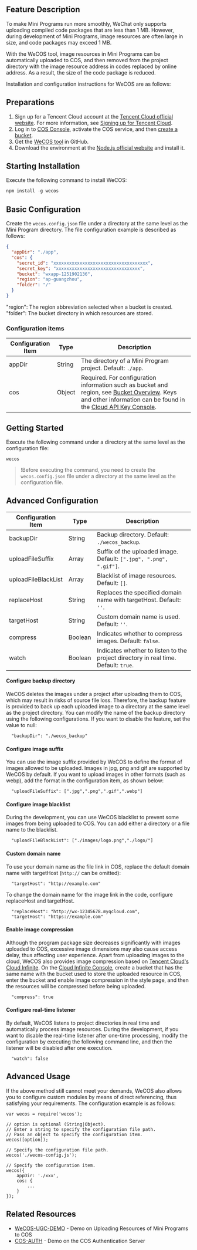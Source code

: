 ## Feature Description
To make Mini Programs run more smoothly, WeChat only supports uploading compiled code packages that are less than 1 MB. However, during development of Mini Programs, image resources are often large in size, and code packages may exceed 1 MB.

With the WeCOS tool, image resources in Mini Programs can be automatically uploaded to COS, and then removed from the project directory with the image resource address in codes replaced by online address. As a result, the size of the code package is reduced.

Installation and configuration instructions for WeCOS are as follows:
## Preparations
1. Sign up for a Tencent Cloud account at the [Tencent Cloud official website](https://intl.cloud.tencent.com/). For more information, see [Signing up for Tencent Cloud](/doc/product/378/9603).
2. Log in to [COS Console](https://console.cloud.tencent.com/cos4), activate the COS service, and then [create a bucket](/doc/product/436/6232).
3. Get the [WeCOS tool](https://github.com/tencentyun/wecos) in GitHub.
4. Download the environment at the [Node.js official website](https://nodejs.org/) and install it.

## Starting Installation
Execute the following command to install WeCOS:

```js
npm install -g wecos
```

## Basic Configuration
Create the `wecos.config.json` file under a directory at the same level as the Mini Program directory. The file configuration example is described as follows:

```json
{
  "appDir": "./app",
  "cos": {
    "secret_id": "xxxxxxxxxxxxxxxxxxxxxxxxxxxxxxxxxxxx",
    "secret_key": "xxxxxxxxxxxxxxxxxxxxxxxxxxxxxxxx",
    "bucket": "wxapp-1251902136",
    "region": "ap-guangzhou", 
    "folder": "/"
  }
}
```

"region": The region abbreviation selected when a bucket is created.
"folder": The bucket directory in which resources are stored.

### Configuration items

| Configuration Item | Type | Description |
| ------ | ------------ | ---------------------------------------- |
| appDir | String | The directory of a Mini Program project. Default: `./app`. |
| cos | Object | Required. For configuration information such as bucket and region, see [Bucket Overview](https://cloud.tencent.com/document/product/436/13312). Keys and other information can be found in the [Cloud API Key Console](https://console.cloud.tencent.com/cos4/secret). |


## Getting Started
Execute the following command under a directory at the same level as the configuration file:
```
wecos
```

>!Before executing the command, you need to create the `wecos.config.json` file under a directory at the same level as the configuration file.

## Advanced Configuration

| Configuration Item | Type | Description |
| ------------------- | ------------- | --------------------------------------- |
| backupDir | String | Backup directory. Default: `./wecos_backup`. |
| uploadFileSuffix | Array | Suffix of the uploaded image. Default: `[".jpg", ".png", ".gif"]`. |
| uploadFileBlackList | Array | Blacklist of image resources. Default: `[]`. |
| replaceHost | String | Replaces the specified domain name with targetHost. Default: `''`. |
| targetHost | String | Custom domain name is used. Default: `''`. |
| compress | Boolean | Indicates whether to compress images. Default: `false`. |
| watch | Boolean | Indicates whether to listen to the project directory in real time. Default: `true`. |

#### Configure backup directory
WeCOS deletes the images under a project after uploading them to COS, which may result in risks of source file loss. Therefore, the backup feature is provided to back up each uploaded image to a directory at the same level as the project directory. You can modify the name of the backup directory using the following configurations. If you want to disable the feature, set the value to null:
```
  "backupDir": "./wecos_backup"
```
#### Configure image suffix
You can use the image suffix provided by WeCOS to define the format of images allowed to be uploaded. Images in jpg, png and gif are supported by WeCOS by default. If you want to upload images in other formats (such as webp), add the format in the configuration item, as shown below:

```
  "uploadFileSuffix": [".jpg",".png",".gif",".webp"]
```

#### Configure image blacklist
During the development, you can use WeCOS blacklist to prevent some images from being uploaded to COS. You can add either a directory or a file name to the blacklist.

```
  "uploadFileBlackList": ["./images/logo.png","./logo/"]
```

#### Custom domain name
To use your domain name as the file link in COS, replace the default domain name with targetHost (`http://` can be omitted):

```
  "targetHost": "http://example.com"
```

To change the domain name for the image link in the code, configure replaceHost and targetHost.

```
  "replaceHost": "http://wx-12345678.myqcloud.com",
  "targetHost": "https://example.com"
```

#### Enable image compression
Although the program package size decreases significantly with images uploaded to COS, excessive image dimensions may also cause access delay, thus affecting user experience.
Apart from uploading images to the cloud, WeCOS also provides image compression based on [Tencent Cloud's Cloud Infinite](https://cloud.tencent.com/product/ci). On the [Cloud Infinite Console](https://console.cloud.tencent.com/ci), create a bucket that has the same name with the bucket used to store the uploaded resource in COS, enter the bucket and enable image compression in the style page, and then the resources will be compressed before being uploaded.

```
  "compress": true
```

#### Configure real-time listener
By default, WeCOS listens to project directories in real time and automatically process image resources. During the development, if you want to disable the real-time listener after one-time processing, modify the configuration by executing the following command line, and then the listener will be disabled after one execution.

```
  "watch": false
```

## Advanced Usage
If the above method still cannot meet your demands, WeCOS also allows you to configure custom modules by means of direct referencing, thus satisfying your requirements. The configuration example is as follows:

```
var wecos = require('wecos');

// option is optional (String|Object).
// Enter a string to specify the configuration file path.
// Pass an object to specify the configuration item.
wecos([option]);

// Specify the configuration file path.
wecos('./wecos-config.js');

// Specify the configuration item.
wecos({
    appDir: './xxx',
    cos: {
        ...
    }
});
```

## Related Resources
- [WeCOS-UGC-DEMO](https://github.com/tencentyun/wecos-ugc-upload-demo) - Demo on Uploading Resources of Mini Programs to COS
- [COS-AUTH](https://github.com/tencentyun/cos-auth) - Demo on the COS Authentication Server

